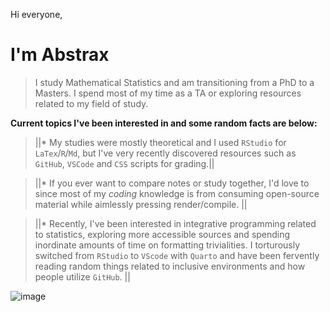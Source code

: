 Hi everyone, 

# I'm **Abstrax**
> I study Mathematical Statistics and am transitioning from a PhD to a Masters.
> I spend most of my time as a TA or exploring resources related to my field of study. 

__Current topics I've been interested in and some random facts are below:__

> ||* My studies were mostly theoretical and I used `RStudio` for `LaTex`/`R`/`Md`, but I've very recently discovered resources such as `GitHub`, `VSCode` and `CSS` scripts for grading.||

> ||* If you ever want to compare notes or study together, I'd love to since most of my *coding* knowledge is from consuming open-source material while aimlessly pressing render/compile. ||

> ||* Recently, I've been interested in integrative programming related to statistics, exploring more accessible sources and spending inordinate amounts of time on formatting trivialities. I torturously switched from `RStudio` to `VScode` with `Quarto` and have been fervently reading random things related to inclusive environments and how people utilize `GitHub`. ||

![image](https://github.com/user-attachments/assets/d53a3f8c-ca81-42b0-b656-866166fc0c9d)
